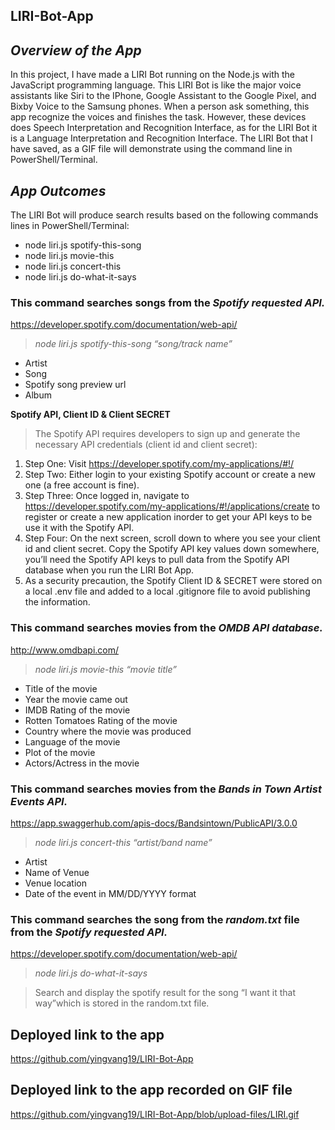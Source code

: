 ## LIRI-Bot-App
## _Overview of the App_
In this project, I have made a LIRI Bot running on the Node.js with the JavaScript programming language. This LIRI Bot is like the major voice assistants like Siri to the IPhone, Google Assistant to the Google Pixel, and Bixby Voice to the Samsung phones. When a person ask something, this app recognize the voices and finishes the task. However, these devices does Speech Interpretation and Recognition Interface, as for the LIRI Bot it is a Language Interpretation and Recognition Interface. The LIRI Bot that I have saved, as a GIF file will demonstrate using the command line in PowerShell/Terminal.

## _App Outcomes_
The LIRI Bot will produce search results based on the following commands lines in PowerShell/Terminal:
* node liri.js spotify-this-song
* node liri.js movie-this
* node liri.js concert-this  
* node liri.js do-what-it-says


### This command searches songs from the _Spotify requested API._
https://developer.spotify.com/documentation/web-api/
> *node liri.js spotify-this-song “song/track name”*

* Artist
* Song
* Spotify song preview url
* Album

**Spotify API, Client ID & Client SECRET**
> The Spotify API requires developers to sign up and generate the necessary API credentials (client id and client secret):
1. Step One: Visit https://developer.spotify.com/my-applications/#!/
1. Step Two: Either login to your existing Spotify account or create a new one (a free account is fine).
1. Step Three: Once logged in, navigate to https://developer.spotify.com/my-applications/#!/applications/create to register or create a new application inorder to get your API keys to be use it with the Spotify API.
1. Step Four: On the next screen, scroll down to where you see your client id and client secret. Copy the Spotify API key values down somewhere, you’ll need the Spotify API keys to pull data from the Spotify API database when you run the LIRI Bot App.
1. As a security precaution, the Spotify Client ID & SECRET were stored on a local .env file and added to a local .gitignore file to avoid publishing the information.

### This command searches movies from the _OMDB API database._
http://www.omdbapi.com/
>	*node liri.js movie-this “movie title”*

* Title of the movie
* Year the movie came out
* IMDB Rating of the movie
* Rotten Tomatoes Rating of the movie
* Country where the movie was produced
*	Language of the movie
* Plot of the movie
* Actors/Actress in the movie

### This command searches movies from the _Bands in Town Artist Events API._
https://app.swaggerhub.com/apis-docs/Bandsintown/PublicAPI/3.0.0
> *node liri.js concert-this “artist/band name”*

* Artist
*	Name of Venue
*	Venue location
*	Date of the event in MM/DD/YYYY format

### This command searches the song from the *random.txt* file from the _Spotify requested API._
https://developer.spotify.com/documentation/web-api/
>	*node liri.js do-what-it-says*

> Search and display the spotify result for the song “I want it that way”which is stored in the random.txt file.

## Deployed link to the app
https://github.com/yingvang19/LIRI-Bot-App

## Deployed link to the app recorded on GIF file
https://github.com/yingvang19/LIRI-Bot-App/blob/upload-files/LIRI.gif
